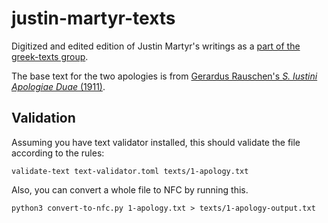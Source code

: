 # justin-martyr-texts

Digitized and edited edition of Justin Martyr's writings as a [part of the greek-texts group](https://github.com/jtauber/greek-texts).

The base text for the two apologies is from [Gerardus Rauschen's *S. Iustini Apologiae Duae* (1911)](https://archive.org/details/siustiniapologia00just).

## Validation

Assuming you have text validator installed, this should validate the file according to the rules:

`validate-text text-validator.toml texts/1-apology.txt`

Also, you can convert a whole file to NFC by running this.

`python3 convert-to-nfc.py 1-apology.txt > texts/1-apology-output.txt`